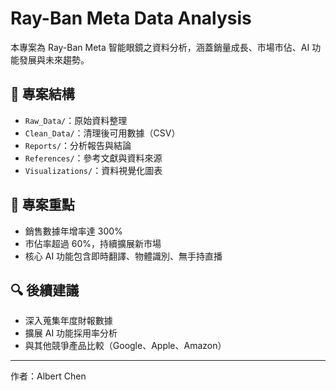 # Ray-Ban Meta Data Analysis

本專案為 Ray-Ban Meta 智能眼鏡之資料分析，涵蓋銷量成長、市場市佔、AI 功能發展與未來趨勢。

## 📂 專案結構
- `Raw_Data/`：原始資料整理
- `Clean_Data/`：清理後可用數據（CSV）
- `Reports/`：分析報告與結論
- `References/`：參考文獻與資料來源
- `Visualizations/`：資料視覺化圖表

## 📝 專案重點
- 銷售數據年增率達 300%
- 市佔率超過 60%，持續擴展新市場
- 核心 AI 功能包含即時翻譯、物體識別、無手持直播

## 🔍 後續建議
- 深入蒐集年度財報數據
- 擴展 AI 功能採用率分析
- 與其他競爭產品比較（Google、Apple、Amazon）

---

作者：Albert Chen
